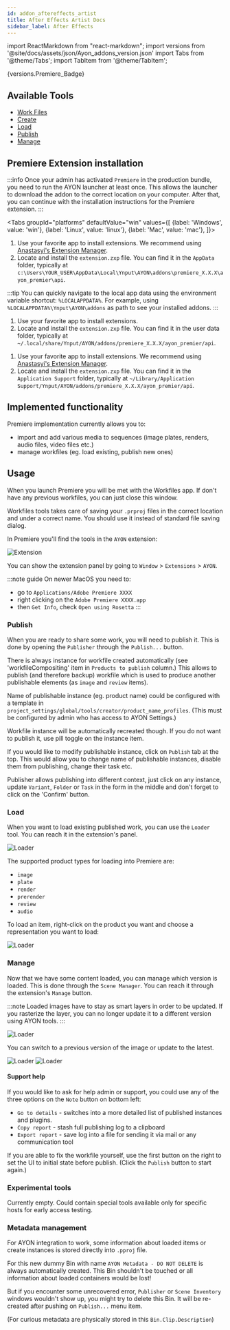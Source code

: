 ```yaml
---
id: addon_aftereffects_artist
title: After Effects Artist Docs
sidebar_label: After Effects
---
```


import ReactMarkdown from "react-markdown";
import versions from '@site/docs/assets/json/Ayon_addons_version.json'
import Tabs from '@theme/Tabs';
import TabItem from '@theme/TabItem';

<ReactMarkdown>
{versions.Premiere_Badge}
</ReactMarkdown>

<!-- based on PS implementation, same principle and menu -->
## Available Tools

-   [Work Files](artist_tools_workfiles.md)
-   [Create](artist_tools_creator.md)
-   [Load](artist_tools_loader.md)
-   [Publish](artist_tools_publisher.md)
-   [Manage](artist_tools_inventory.md)

## Premiere Extension installation

:::info
Once your admin has activated `Premiere` in the production bundle, you need to run the AYON launcher at least once. This allows the launcher to download the addon to the correct location on your computer. 
After that, you can continue with the installation instructions for the Premiere extension.
:::

<Tabs
groupId="platforms"
defaultValue="win"
values={[
{label: 'Windows', value: 'win'},
{label: 'Linux', value: 'linux'},
{label: 'Mac', value: 'mac'},
]}>

<TabItem value="win">

1. Use your favorite app to install extensions. We recommend using [Anastasyi's Extension Manager](https://install.anastasiy.com/).
2. Locate and install the `extension.zxp` file. You can find it in the `AppData` folder, typically at `c:\Users\YOUR_USER\AppData\Local\Ynput\AYON\addons\premiere_X.X.X\ayon_premier\api`.

:::tip
You can quickly navigate to the local app data using the environment variable shortcut: `%LOCALAPPDATA%`. For example, using `%LOCALAPPDATA%\Ynput\AYON\addons` as path to see your installed addons.
:::

</TabItem>

<TabItem value="linux">

1. Use your favorite app to install extensions.
2. Locate and install the `extension.zxp` file. You can find it in the user data folder, typically at `~/.local/share/Ynput/AYON/addons/premiere_X.X.X/ayon_premier/api`.

</TabItem>

<TabItem value="mac">

1. Use your favorite app to install extensions. We recommend using [Anastasyi's Extension Manager](https://install.anastasiy.com/).
2. Locate and install the `extension.zxp` file. You can find it in the `Application Support` folder, typically at `~/Library/Application Support/Ynput/AYON/addons/premiere_X.X.X/ayon_premier/api`.

</TabItem>

</Tabs>

## Implemented functionality

Premiere implementation currently allows you to:
- import and add various media to sequences (image plates, renders, audio files, video files etc.)
- manage workfiles (eg. load existing, publish new ones)

## Usage

When you launch Premiere you will be met with the Workfiles app. If don't have any previous workfiles, you can just close this window.

Workfiles tools takes care of saving your `.prproj` files in the correct location and under a correct name. You should use it instead of standard file saving dialog.

In Premiere you'll find the tools in the `AYON` extension:

![Extension](assets/premiere_extension.png) 

You can show the extension panel by going to `Window` > `Extensions` > `AYON`.

:::note guide
On newer MacOS you need to:
- go to `Applications/Adobe Premiere XXXX`
- right clicking on the `Adobe Premiere XXXX.app`
- then `Get Info`, check `Open using Rosetta`
:::

### Publish

When you are ready to share some work, you will need to publish it. This is done by opening the `Publisher` through the `Publish...` button.

There is always instance for workfile created automatically (see 'workfileCompositing' item in `Products to publish` column.) This allows to publish (and therefore backup) workfile which is used to produce another publishable elements (as `image` and `review` items).


Name of publishable instance (eg. product name) could be configured with a template in `project_settings/global/tools/creator/product_name_profiles`.
(This must be configured by admin who has access to AYON Settings.)


Workfile instance will be automatically recreated though. If you do not want to publish it, use pill toggle on the instance item.

If you would like to modify publishable instance, click on `Publish` tab at the top. This would allow you to change name of publishable instances, disable them from publishing, change their task etc.

Publisher allows publishing into different context, just click on any instance, update `Variant`, `Folder` or `Task` in the form in the middle and don't forget to click on the 'Confirm' button.

### Load

When you want to load existing published work, you can use the `Loader` tool. You can reach it in the extension's panel.

![Loader](assets/loader.png) <!-- picture needs to be changed -->

The supported product types for loading into Premiere are:

- `image`
- `plate`
- `render`
- `prerender`
- `review`
- `audio`

To load an item, right-click on the product you want and choose a representation you want to load:

![Loader](assets/loader_load.gif)

### Manage

Now that we have some content loaded, you can manage which version is loaded. This is done through the `Scene Manager`. You can reach it through the extension's `Manage` button.

:::note
Loaded images have to stay as smart layers in order to be updated. If you rasterize the layer, you can no longer update it to a different version using AYON tools.
:::

![Loader](assets/manage.png)

You can switch to a previous version of the image or update to the latest.

![Loader](assets/manage_switch.gif)
![Loader](assets/manage_update.gif)

#### Support help
If you would like to ask for help admin or support, you could use any of the three options on the `Note` button on bottom left:
- `Go to details` - switches into a more detailed list of published instances and plugins.
- `Copy report` - stash full publishing log to a clipboard
- `Export report` - save log into a file for sending it via mail or any communication tool

If you are able to fix the workfile yourself, use the first button on the right to set the UI to initial state before publish. (Click the `Publish` button to start again.)

### Experimental tools

Currently empty. Could contain special tools available only for specific hosts for early access testing.

### Metadata management

For AYON integration to work, some information about loaded items or create instances is stored directly 
into `.pproj` file.

For this new dummy Bin with name `AYON Metadata - DO NOT DELETE` is always automatically created. This Bin 
shouldn't be touched or all information about loaded containers would be lost!

But if you encounter some unrecovered error, `Publisher` or `Scene Inventory` windows wouldn't show up, 
you might try to delete this Bin. It will be re-created after pushing on `Publish...` menu item.

(For curious metadata are physically stored in this `Bin.Clip.Description`)